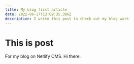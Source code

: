 ```yaml
---
title: My blog first article
date: 2022-06-17T13:09:35.396Z
description: I write this post to check out my blog work
---
```

# This is post

For my blog on Netlify CMS. Hi there.